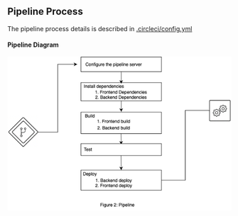 ## Pipeline Process

The pipeline process details is described in [.circleci/config.yml](../.circleci/circleci.config.yml)

#### Pipeline Diagram

<img src="./pipeline.png" />
